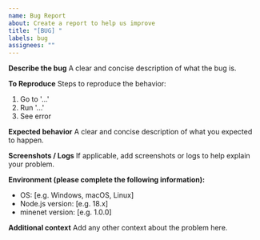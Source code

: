 ```yaml
---
name: Bug Report
about: Create a report to help us improve
title: "[BUG] "
labels: bug
assignees: ""
---
```


**Describe the bug**
A clear and concise description of what the bug is.

**To Reproduce**
Steps to reproduce the behavior:

1. Go to '...'
2. Run '...'
3. See error

**Expected behavior**
A clear and concise description of what you expected to happen.

**Screenshots / Logs**
If applicable, add screenshots or logs to help explain your problem.

**Environment (please complete the following information):**

- OS: [e.g. Windows, macOS, Linux]
- Node.js version: [e.g. 18.x]
- minenet version: [e.g. 1.0.0]

**Additional context**
Add any other context about the problem here.
